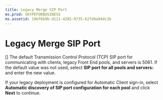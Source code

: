 ```yaml
---
title: Legacy Merge SIP Port
ms.prod: SKYPEFORBUSINESS
ms.assetid: 19bf6b9b-d111-4285-9735-62fd9a04dc3b
---
```



# Legacy Merge SIP Port
[]
The default Transmission Control Protocol (TCP) SIP port for communicating with clients, legacy Front End pools, and servers is 5061. If the default value was not used, select **SIP port for all pools and servers:** and enter the new value.
  
    
    

If your legacy deployment is configured for Automatic Client sign-in, select **Automatic discovery of SIP port configuration for each pool** and click **Next** to continue.
